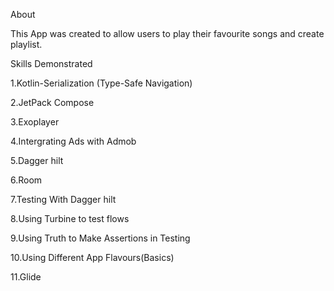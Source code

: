 About

This App was created to allow users to play their favourite songs and create playlist.


Skills Demonstrated

1.Kotlin-Serialization (Type-Safe Navigation)

2.JetPack Compose

3.Exoplayer

4.Intergrating Ads with Admob 

5.Dagger hilt

6.Room

7.Testing With Dagger hilt

8.Using Turbine to test flows

9.Using Truth to Make Assertions in Testing

10.Using Different App Flavours(Basics)

11.Glide
